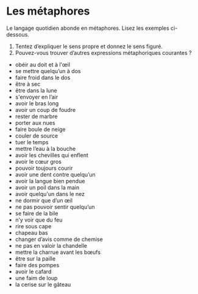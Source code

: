 # Les métaphores
Le langage quotidien abonde en métaphores. Lisez les exemples ci-dessous.

1. Tentez d’expliquer le sens propre et donnez le sens figuré.
2. Pouvez-vous trouver d’autres expressions métaphoriques courantes ?

- obéir au doit et à l'œil
- se mettre quelqu’un à dos
- faire froid dans le dos
- être à sec
- être dans la lune
- s'envoyer en l’air
- avoir le bras long
- avoir un coup de foudre
- rester de marbre
- porter aux nues
- faire boule de neige
- couler de source
- tuer le temps
- mettre l’eau à la bouche
- avoir les chevilles qui enflent
- avoir le cœur gros
- pouvoir toujours courir
- avoir une dent contre quelqu’un
- avoir la langue bien pendue
- avoir un poil dans la main
- avoir quelqu'un dans le nez
- ne dormir que d’un œil
- ne pas pouvoir sentir quelqu’un
- se faire de la bile
- n’y voir que du feu
- rire sous cape
- chapeau bas
- changer d’avis comme de chemise
- ne pas en valoir la chandelle
- mettre la charrue avant les bœufs 
- être sur la paille
- faire des pompes
- avoir le cafard
- une faim de loup
- la cerise sur le gâteau